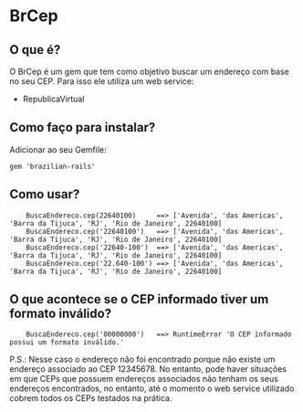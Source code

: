 # BrCep

## O que é?

O BrCep é um gem que tem como objetivo buscar um endereço com base no seu CEP. Para isso ele utiliza um web service:

* RepublicaVirtual

## Como faço para instalar?

Adicionar ao seu Gemfile:

	gem 'brazilian-rails'

## Como usar?

        BuscaEndereco.cep(22640100)     ==> ['Avenida', 'das Americas', 'Barra da Tijuca', 'RJ', 'Rio de Janeiro', 22640100]
        BuscaEndereco.cep('22640100')   ==> ['Avenida', 'das Americas', 'Barra da Tijuca', 'RJ', 'Rio de Janeiro', 22640100]
        BuscaEndereco.cep('22640-100')  ==> ['Avenida', 'das Americas', 'Barra da Tijuca', 'RJ', 'Rio de Janeiro', 22640100]
        BuscaEndereco.cep('22.640-100') ==> ['Avenida', 'das Americas', 'Barra da Tijuca', 'RJ', 'Rio de Janeiro', 22640100]

## O que acontece se o CEP informado tiver um formato inválido?

        BuscaEndereco.cep('00000000')   ==> RuntimeError 'O CEP informado possui um formato inválido.'

P.S.: Nesse caso o endereço não foi encontrado porque não existe um endereço associado ao CEP 12345678. No entanto, pode haver situações em que CEPs que possuem endereços associados não tenham os seus endereços encontrados, no entanto, até o momento o web service utilizado cobrem todos os CEPs testados na prática.
